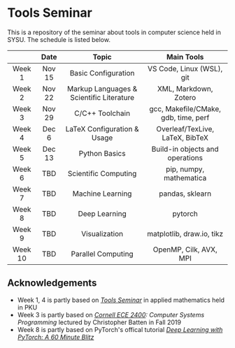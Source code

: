 # Tools Seminar

This is a repository of the seminar about tools in computer science held in SYSU.
The schedule is listed below.

|  | Date | Topic | Main Tools |
| :--: | :--: | :--: | :--: |
| Week 1 | Nov 15 | Basic Configuration | VS Code, Linux (WSL), git |
| Week 2 | Nov 22 | Markup Languages & Scientific Literature | XML, Markdown, Zotero |
| Week 3 | Nov 29 | C/C++ Toolchain | gcc, Makefile/CMake, gdb, time, perf |
| Week 4 | Dec 6 | LaTeX Configuration & Usage | Overleaf/TexLive, LaTeX, BibTeX |
| Week 5 | Dec 13 | Python Basics | Build-in objects and operations |
| Week 6 | TBD | Scientific Computing | pip, numpy, mathematica |
| Week 7 | TBD | Machine Learning | pandas, sklearn |
| Week 8 | TBD | Deep Learning | pytorch |
| Week 9 | TBD | Visualization | matplotlib, draw.io, tikz |
| Week 10 | TBD | Parallel Computing | OpenMP, Cilk, AVX, MPI |

## Acknowledgements
* Week 1, 4 is partly based on *[Tools Seminar](https://github.com/pppppass/ToolsSeminar)* in applied mathematics held in PKU
* Week 3 is partly based on *[Cornell ECE 2400](https://www.csl.cornell.edu/courses/ece2400/handouts/ece2400-overview.pdf): Computer Systems Programming* lectured by Christopher Batten in Fall 2019
* Week 8 is partly based on PyTorch's offical tutorial *[Deep Learning with PyTorch: A 60 Minute Blitz](https://pytorch.org/tutorials/beginner/deep_learning_60min_blitz.html)*